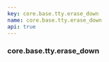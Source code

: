 ```yaml
---
key: core.base.tty.erase_down
name: core.base.tty.erase_down
api: true
---
```


### core.base.tty.erase_down
